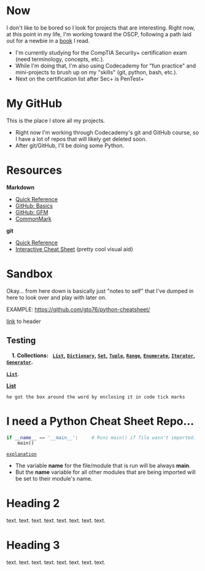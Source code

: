# Now

I don't like to be bored so I look for projects that are interesting. Right now, at this point in my life, I'm working toward the OSCP, following a path laid out for a newbie in a [book](https://www.amazon.com/Pentester-BluePrint-Your-Guide-Being/dp/1119684307/ref=sr_1_1) I read. 
- I'm currently studying for the CompTIA Security+ certification exam (need terminology, concepts, etc.).
- While I'm doing that, I'm also using Codecademy for "fun practice" and mini-projects to brush up on my "skills" (git, python, bash, etc.).
- Next on the certification list after Sec+ is PenTest+

# My GitHub

This is the place I store all my projects. 
- Right now I'm working through Codecademy's git and GitHub course, so I have a lot of repos that will likely get deleted soon.
- After git/GitHub, I'll be doing some Python.

# Resources

**Markdown**
- [Quick Reference](https://github.com/adam-p/markdown-here/wiki/Markdown-Cheatsheet)
- [GitHub: Basics](https://github.github.com/gfm/)
- [GitHub: GFM](https://docs.github.com/en/get-started/writing-on-github/getting-started-with-writing-and-formatting-on-github/basic-writing-and-formatting-syntax)
- [CommonMark](https://commonmark.org/help/)

**git**
- [Quick Reference](https://git-scm.com/docs)
- [Interactive Cheat Sheet](https://ndpsoftware.com/git-cheatsheet.html) \(pretty cool visual aid)

# Sandbox

Okay... from here down is basically just "notes to self" that I've dumped in here to look over and play with later on.

EXAMPLE: https://github.com/gto76/python-cheatsheet/

<!---
GregKedrovsky/GregKedrovsky is a ✨ special ✨ repository because its `README.md` (this file) appears on your GitHub profile.
You can click the Preview link to take a look at your changes.
--->

[link](https://github.com/GregKedrovsky/GregKedrovsky/blob/main/README.md#heading-3) to header

Testing
----
**&nbsp;&nbsp;&nbsp;** **1. Collections:** **&nbsp;** **[`List`](#list)**__,__ **[`Dictionary`](#dictionary)**__,__ **[`Set`](#set)**__,__ **[`Tuple`](#tuple)**__,__ **[`Range`](#range)**__,__ **[`Enumerate`](#enumerate)**__,__ **[`Iterator`](#iterator)**__,__ **[`Generator`](#generator)**__.__ 

**[`List`](#list)**.

**[List](#list)**

`he got the box around the word by enclosing it in code tick marks`

# I need a Python Cheat Sheet Repo...

```python
if __name__ == '__main__':     # Runs main() if file wasn't imported.
    main()
```

[`explanation`](https://www.freecodecamp.org/news/if-name-main-python-example/)
- The variable __name__ for the file/module that is run will be always __main__.
- But the __name__ variable for all other modules that are being imported will be set to their module's name.

# Heading 2

text. text. text. text. text. text. text. text. 

# Heading 3

text. text. text. text. text. text. text. text. 
